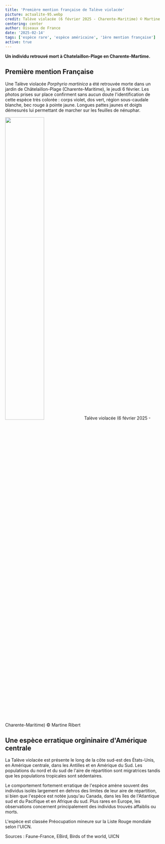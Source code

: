 ```yaml
---
title: 'Première mention française de Talève violacée'
picture: actualite-95.webp
credit: Talève violacée (6 février 2025 - Charente-Maritime) © Martine Ribert
centering: center
author: Oiseaux de France
date: '2025-02-14'
tags: ['espèce rare', 'espèce américaine', '1ère mention française']
active: true
---
```


**Un individu retrouvé mort à Chatelaillon-Plage en Charente-Martime.**

## Première mention Française 
Une Talève violacée *Porphyrio martinica* a été retrouvée morte dans un jardin de Châtelaillon-Plage (Charente-Maritime), le jeudi 6 février. Les photos prises sur place confirment sans aucun doute l'identification de cette espèce très colorée : corps violet, dos vert, région sous-caudale blanche, bec rouge à pointe jaune. Longues pattes jaunes et doigts démesurés lui permettant de marcher sur les feuilles de nénuphar.

<img class="InformativePagePicture" style="width: 50%" src="/news/actualite-95-taleve-violacée.webp"/>
<span class="InformativePagePictureLegend">Talève violacée (6 février 2025 - Charente-Maritime) © Martine Ribert</span>

## Une espèce erratique orgininaire d'Amérique centrale 
La Talève violacée est présente le long de la côte sud-est des États-Unis, en Amérique centrale, dans les Antilles et en Amérique du Sud. Les populations du nord et du sud de l'aire de répartition sont migratrices tandis que les populations tropicales sont sédentaires. 

Le comportement fortement erratique de l'espèce amène souvent des individus isolés largement en dehros des limites de leur aire de répartition, si bien que l'espèce est notée jusqu'au Canada, dans les îles de l'Atlantique sud et du Pacifique et en Afrique du sud. Plus rares en Europe, les observations concernent principalement des individus trouvés affaiblis ou morts. 

L'espèce est classée Préocupation mineure sur la Liste Rouge mondiale selon l'UICN.  

Sources : Faune-France, EBird, Birds of the world, UICN
